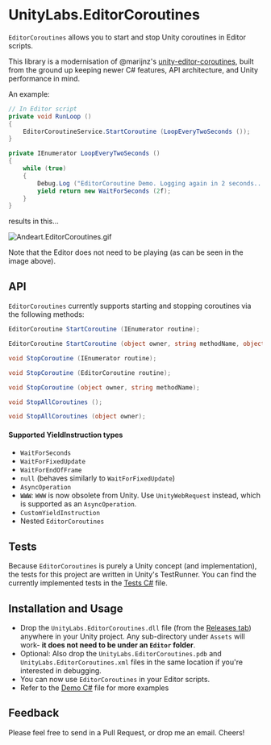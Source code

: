 # UnityLabs.EditorCoroutines

`EditorCoroutines` allows you to start and stop Unity coroutines in Editor scripts.

This library is a modernisation of @marijnz's [unity-editor-coroutines](https://github.com/marijnz/unity-editor-coroutines), built from the ground up keeping newer C# features, API architecture, and Unity performance in mind.

An example:
```csharp
// In Editor script
private void RunLoop ()
{
    EditorCoroutineService.StartCoroutine (LoopEveryTwoSeconds ());
}

private IEnumerator LoopEveryTwoSeconds ()
{
    while (true)
    {
        Debug.Log ("EditorCoroutine Demo. Logging again in 2 seconds...");
        yield return new WaitForSeconds (2f);
    }
}

```
results in this...

![Andeart.EditorCoroutines.gif](https://user-images.githubusercontent.com/6226493/52686751-f8609f80-2f03-11e9-8144-207171ecc2ed.gif)

 Note that the Editor does not need to be playing (as can be seen in the image above).
 
 ## API
 
 `EditorCoroutines` currently supports starting and stopping coroutines via the following methods:
 ```csharp
EditorCoroutine StartCoroutine (IEnumerator routine);

EditorCoroutine StartCoroutine (object owner, string methodName, object[] methodArgs = null);

void StopCoroutine (IEnumerator routine);

void StopCoroutine (EditorCoroutine routine);

void StopCoroutine (object owner, string methodName);

void StopAllCoroutines ();

void StopAllCoroutines (object owner);
 ```
 
 #### Supported YieldInstruction types
 - `WaitForSeconds`
 - `WaitForFixedUpdate`
 - `WaitForEndOfFrame`
 - `null` (behaves similarly to `WaitForFixedUpdate`)
 - `AsyncOperation`
 - ~~`WWW`~~: `WWW` is now obsolete from Unity. Use `UnityWebRequest` instead, which is supported as an `AsyncOperation`.
 - `CustomYieldInstruction`
 - Nested `EditorCoroutines`

 ## Tests

 Because `EditorCoroutines` is purely a Unity concept (and implementation), the tests for this project are written in Unity's TestRunner.
 You can find the currently implemented tests in the [Tests C#](https://github.com/andeart/UnityLabs.EditorCoroutines/blob/master/Demo/Assets/Editor/Tests/EditorCoroutineTestRunner.cs) file.
 
## Installation and Usage
* Drop the `UnityLabs.EditorCoroutines.dll` file (from the [Releases tab](https://github.com/andeart/UnityLabs.EditorCoroutines/releases)) anywhere in your Unity project. Any sub-directory under `Assets` will work- **it does not need to be under an `Editor` folder**.
* Optional: Also drop the `UnityLabs.EditorCoroutines.pdb` and `UnityLabs.EditorCoroutines.xml` files in the same location if you're interested in debugging.
* You can now use `EditorCoroutines` in your Editor scripts.
* Refer to the [Demo C#](https://github.com/andeart/UnityLabs.EditorCoroutines/blob/master/Demo/Assets/Editor/Demos/EditorCoroutineDemoWindow.cs) file for more examples

## Feedback
Please feel free to send in a Pull Request, or drop me an email. Cheers!
